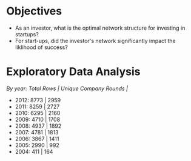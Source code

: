 # Objectives

- As an investor, what is the optimal network structure for investing in startups?
- For start-ups, did the investor's network significantly impact the liklihood of success?

# Exploratory Data Analysis

_By year: Total Rows | Unique Company Rounds |_
- 2012: 8773 | 2959
- 2011: 8259 | 2727
- 2010: 6295 | 2160
- 2009: 4710 | 1708
- 2008: 4937 | 1892
- 2007: 4781 | 1813
- 2006: 3867 | 1411
- 2005: 2990 | 992
- 2004: 411 | 164
